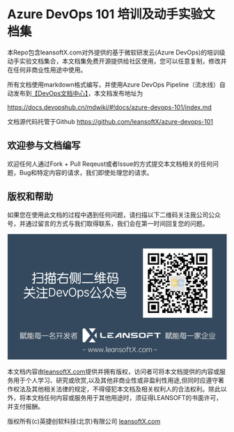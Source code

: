 # Azure DevOps 101 培训及动手实验文档集

本Repo包含leansoftX.com对外提供的基于微软研发云(Azure DevOps)的培训级动手实验文档集合，本文档集免费开源提供给社区使用，您可以任意复制，修改并在任何非商业性用途中使用。

所有文档使用markdown格式编写，并使用Azure DevOps Pipeline（流水线）自动发布到[【DevOps文档中心】](https://docs.devopshub.cn)，本文档发布地址为

https://docs.devopshub.cn/mdwiki/#!docs/azure-devops-101/index.md

文档源代码托管于Github https://github.com/leansoftX/azure-devops-101

## 欢迎参与文档编写

欢迎任何人通过Fork + Pull Reqeust或者Issue的方式提交本文档相关的任何问题，Bug和特定内容的请求，我们即使处理您的请求。

## 版权和帮助

如果您在使用此文档的过程中遇到任何问题，请扫描以下二维码关注我公司公众号，并通过留言的方式与我们取得联系，我们会在第一时间回复您的问题。

![](src/images/devops-weichat-barcode.png)

本文档内容由[leansoftX.com](https://leansoftX.com)提供并拥有版权，访问者可将本文档提供的内容或服务用于个人学习、研究或欣赏,以及其他非商业性或非盈利性用途,但同时应遵守著作权法及其他相关法律的规定，不得侵犯本文档及相关权利人的合法权利。除此以外，将本文档任何内容或服务用于其他用途时，须征得LEANSOFT的书面许可，并支付报酬。

版权所有(c)英捷创软科技(北京)有限公司
[leansoftX.com](https://leansoftX.com)